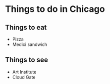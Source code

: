# Things to do in Chicago

## Things to eat
- Pizza
- Medici sandwich 

## Things to see

- Art Institute
- Cloud Gate
